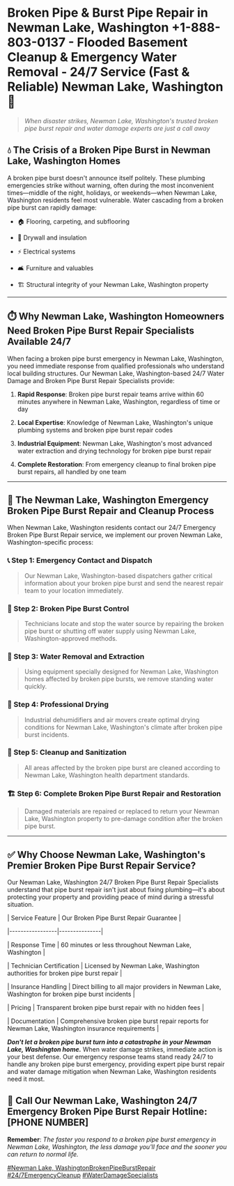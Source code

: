 # Broken Pipe & Burst Pipe Repair in Newman Lake, Washington +1-888-803-0137 - Flooded Basement Cleanup & Emergency Water Removal - 24/7 Service (Fast & Reliable) Newman Lake, Washington 🚨

> *When disaster strikes, Newman Lake, Washington's trusted broken pipe burst repair and water damage experts are just a call away*

## 💧 The Crisis of a Broken Pipe Burst in Newman Lake, Washington Homes

A broken pipe burst doesn't announce itself politely. These plumbing emergencies strike without warning, often during the most inconvenient times—middle of the night, holidays, or weekends—when Newman Lake, Washington residents feel most vulnerable. Water cascading from a broken pipe burst can rapidly damage:

* 🏠 Flooring, carpeting, and subflooring
* 🧱 Drywall and insulation
* ⚡ Electrical systems
* 🛋️ Furniture and valuables
* 🏗️ Structural integrity of your Newman Lake, Washington property

---

## ⏱️ Why Newman Lake, Washington Homeowners Need Broken Pipe Burst Repair Specialists Available 24/7

When facing a broken pipe burst emergency in Newman Lake, Washington, you need immediate response from qualified professionals who understand local building structures. Our Newman Lake, Washington-based 24/7 Water Damage and Broken Pipe Burst Repair Specialists provide:

1. **Rapid Response**: Broken pipe burst repair teams arrive within 60 minutes anywhere in Newman Lake, Washington, regardless of time or day
2. **Local Expertise**: Knowledge of Newman Lake, Washington's unique plumbing systems and broken pipe burst repair codes
3. **Industrial Equipment**: Newman Lake, Washington's most advanced water extraction and drying technology for broken pipe burst repair
4. **Complete Restoration**: From emergency cleanup to final broken pipe burst repairs, all handled by one team

---

## 🔧 The Newman Lake, Washington Emergency Broken Pipe Burst Repair and Cleanup Process

When Newman Lake, Washington residents contact our 24/7 Emergency Broken Pipe Burst Repair service, we implement our proven Newman Lake, Washington-specific process:

### 📞 Step 1: Emergency Contact and Dispatch
> Our Newman Lake, Washington-based dispatchers gather critical information about your broken pipe burst and send the nearest repair team to your location immediately.

### 🚿 Step 2: Broken Pipe Burst Control
> Technicians locate and stop the water source by repairing the broken pipe burst or shutting off water supply using Newman Lake, Washington-approved methods.

### 🌊 Step 3: Water Removal and Extraction
> Using equipment specially designed for Newman Lake, Washington homes affected by broken pipe bursts, we remove standing water quickly.

### 💨 Step 4: Professional Drying
> Industrial dehumidifiers and air movers create optimal drying conditions for Newman Lake, Washington's climate after broken pipe burst incidents.

### 🧼 Step 5: Cleanup and Sanitization
> All areas affected by the broken pipe burst are cleaned according to Newman Lake, Washington health department standards.

### 🏗️ Step 6: Complete Broken Pipe Burst Repair and Restoration
> Damaged materials are repaired or replaced to return your Newman Lake, Washington property to pre-damage condition after the broken pipe burst.

---

## ✅ Why Choose Newman Lake, Washington's Premier Broken Pipe Burst Repair Service?

Our Newman Lake, Washington 24/7 Broken Pipe Burst Repair Specialists understand that pipe burst repair isn't just about fixing plumbing—it's about protecting your property and providing peace of mind during a stressful situation.

| Service Feature | Our Broken Pipe Burst Repair Guarantee |
|-----------------|---------------|
| Response Time | 60 minutes or less throughout Newman Lake, Washington |
| Technician Certification | Licensed by Newman Lake, Washington authorities for broken pipe burst repair |
| Insurance Handling | Direct billing to all major providers in Newman Lake, Washington for broken pipe burst incidents |
| Pricing | Transparent broken pipe burst repair with no hidden fees |
| Documentation | Comprehensive broken pipe burst repair reports for Newman Lake, Washington insurance requirements |

***Don't let a broken pipe burst turn into a catastrophe in your Newman Lake, Washington home.*** When water damage strikes, immediate action is your best defense. Our emergency response teams stand ready 24/7 to handle any broken pipe burst emergency, providing expert pipe burst repair and water damage mitigation when Newman Lake, Washington residents need it most.

## 📱 Call Our Newman Lake, Washington 24/7 Emergency Broken Pipe Burst Repair Hotline: [PHONE NUMBER]

**Remember**: *The faster you respond to a broken pipe burst emergency in Newman Lake, Washington, the less damage you'll face and the sooner you can return to normal life.*

[#Newman Lake, WashingtonBrokenPipeBurstRepair](#) [#24/7EmergencyCleanup](#) [#WaterDamageSpecialists](#)